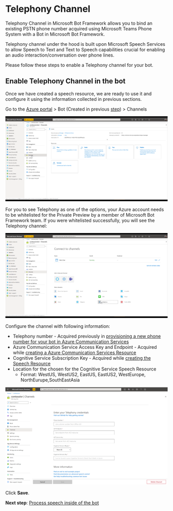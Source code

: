 # Telephony Channel
Telephony Channel in Microsoft Bot Framework allows you to bind an existing PSTN phone number acquired using Microsoft Teams Phone System with a Bot in Microsoft Bot Framework.

Telephony channel under the hood is built upon Microsoft Speech Services to allow Speech to Text and Text to Speech capabilities crucial for enabling an audio interaction/conversation over phone lines.

Please follow these steps to enable a Telephony channel for your bot.

## Enable Telephony Channel in the bot

Once we have created a speech resource, we are ready to use it and configure it using the information collected in previous sections.

Go to the [Azure portal](https://portal.azure.com) > Bot (Created in previous [step](CreateBot.md)) > Channels

![](images/create-a-bot/c015-click-on-channels.png)

For you to see Telephony as one of the options, your Azure account needs to be whitelisted for the Private Preview by a member of Microsoft Bot Framework team.  If you were whitelisted successfully, you will see the Telephony channel:

![](images/create-a-bot/c016-click-on-telephony.png)

Configure the channel with following information:

* Telephony number - Acquired previously in [provisioning a new phone number for your bot in Azure Communication Services](https://docs.microsoft.com/en-us/azure/communication-services/quickstarts/telephony-sms/get-phone-number)
* Azure Communication Service Access Key and Endpoint - Acquired while [creating a Azure Communication Services Resource](https://docs.microsoft.com/en-us/azure/communication-services/quickstarts/create-communication-resource)
* Cognitive Service Subscription Key - Acquired while [creating the Speech Resource](CreateSpeechResource.md)
* Location for the chosen for the Cognitive Service Speech Resource 
    - Format: WestUS, WestUS2, EastUS, EastUS2, WestEurope, NorthEurupe,SouthEastAsia


![](images/create-a-bot/c017-fill-out-settings-click-save.png)

Click **Save**.

**Next step**:  [Process speech inside of the bot](ProcessSpeechInBotCode.md)
